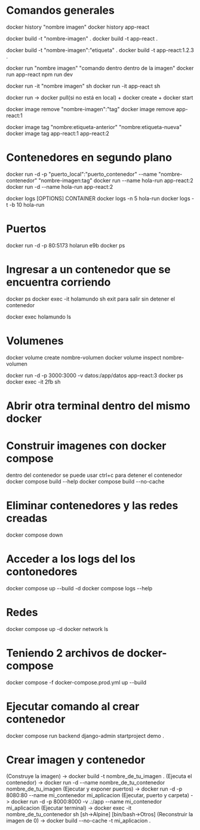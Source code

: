 # Comandos generales
docker history "nombre imagen"
docker history app-react

docker build -t "nombre-imagen" .
docker build -t app-react .

docker build -t "nombre-imagen":"etiqueta" .
docker build -t app-react:1.2.3 .

docker run "nombre imagen" "comando dentro dentro de la imagen"
docker run app-react npm run dev

docker run -it "nombre imagen" sh
docker run -it app-react sh

docker run -> docker pull(si no está en local) + docker create + docker start

docker image remove "nombre-imagen":"tag"
docker image remove app-react:1

docker image tag "nombre:etiqueta-anterior" "nombre:etiqueta-nueva" 
docker image tag app-react:1 app-react:2

# Contenedores en segundo plano
docker run -d -p "puerto_local":"puerto_contenedor" --name "nombre-contenedor" "nombre-imagen:tag"
docker run --name hola-run app-react:2
docker run -d --name hola-run app-react:2

docker logs [OPTIONS] CONTAINER
docker logs -n 5 hola-run
docker logs -t -b 10 hola-run

# Puertos
docker run -d -p 80:5173 holarun e9b
docker ps

#  Ingresar a un contenedor que se encuentra corriendo
docker ps
docker exec -it holamundo sh
exit para salir sin detener el contenedor

docker exec holamundo ls

# Volumenes
docker volume create nombre-volumen
docker volume inspect nombre-volumen

docker run -d -p 3000:3000 -v datos:/app/datos app-react:3
docker ps
docker exec -it 2fb sh

# Abrir otra terminal dentro del mismo docker


# Construir imagenes con docker compose
dentro del contenedor se puede usar ctrl+c para detener el contenedor
docker compose build --help
docker compose build --no-cache

# Eliminar contenedores y las redes creadas
docker compose down

# Acceder a los logs del los contonedores
docker compose up --build -d
docker compose logs --help

# Redes
docker compose up -d
docker network ls

# Teniendo 2 archivos de docker-compose
docker compose -f docker-compose.prod.yml up --build

# Ejecutar comando al crear contenedor
docker compose run backend django-admin startproject demo .

# Crear imagen y contenedor
(Construye la imagen)        -> docker build -t nombre_de_tu_imagen .
(Ejecuta el contenedor)      -> docker run -d --name nombre_de_tu_contenedor nombre_de_tu_imagen
(Ejecutar y exponer puertos) -> docker run -d -p 8080:80 --name mi_contenedor mi_aplicacion
(Ejecutar, puerto y carpeta) -> docker run -d -p 8000:8000 -v .:/app --name mi_contenedor mi_aplicacion
(Ejecutar terminal)          -> docker exec -it nombre_de_tu_contenedor sh
[sh->Alpine] [bin/bash->Otros]
(Reconstruir la imagen de 0)  -> docker build --no-cache -t mi_aplicacion .